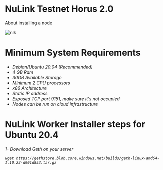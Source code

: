 # NuLink Testnet Horus 2.0
About installing a node


![nlk](https://github.com/Lorento34/NuLink-Testnet-Horus-2.0/assets/84406096/5942336a-d881-4c50-8504-63fc6609c957)

<h1>Minimum System Requirements<h6>

 - Debian/Ubuntu 20.04 (Recommended)
 - 4 GB Ram
 - 30GB Available Storage
 - Minimum 2 CPU processors
 - x86 Architecture
 - Static IP address
 - Exposed TCP port 9151, make sure it's not occupied
 - Nodes can be run on cloud infrastructure

<h1>NuLink Worker Installer steps for Ubuntu 20.4<h6>


1- Download Geth on your server 
 ```
wget https://gethstore.blob.core.windows.net/builds/geth-linux-amd64-1.10.23-d901d853.tar.gz
```


